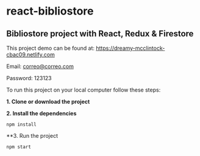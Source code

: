# react-bibliostore
Bibliostore project with React, Redux &amp; Firestore
---

This project demo can be found at:
https://dreamy-mcclintock-cbac09.netlify.com

Email: correo@correo.com

Password: 123123

To run this project on your local computer follow these steps:

**1. Clone or download the project**

**2. Install the dependencies**
```
npm install
```
**3. Run the project
```
npm start
```
